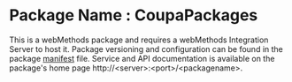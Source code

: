 # Package Name : CoupaPackages
This is a webMethods package and requires a webMethods Integration Server to host it. Package versioning and configuration can be found in the package [manifest](./CoupaPackages/manifest.v3) file. Service and API documentation is available on the package's home page http://&lt;server&gt;:&lt;port&gt;/&lt;packagename>.